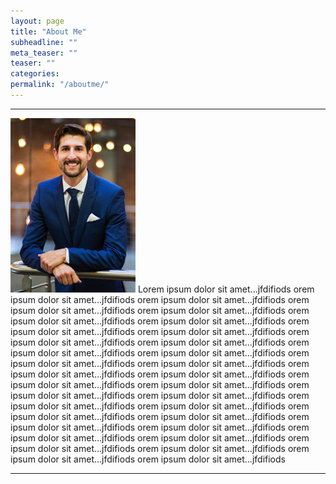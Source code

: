 ```yaml
---
layout: page
title: "About Me"
subheadline: ""
meta_teaser: ""
teaser: ""
categories:
permalink: "/aboutme/"
---
```

<!--more-->
<hr>
<img src="/local_files/aboutme.png" width="200"> Lorem ipsum dolor sit amet...jfdifiods orem ipsum dolor sit amet...jfdifiods orem ipsum dolor sit amet...jfdifiods orem ipsum dolor sit amet...jfdifiods  orem ipsum dolor sit amet...jfdifiods orem ipsum dolor sit amet...jfdifiods orem ipsum dolor sit amet...jfdifiods orem ipsum dolor sit amet...jfdifiods orem ipsum dolor sit amet...jfdifiods orem ipsum dolor sit amet...jfdifiods orem ipsum dolor sit amet...jfdifiods orem ipsum dolor sit amet...jfdifiods orem ipsum dolor sit amet...jfdifiods orem ipsum dolor sit amet...jfdifiods orem ipsum dolor sit amet...jfdifiods orem ipsum dolor sit amet...jfdifiods orem ipsum dolor sit amet...jfdifiods orem ipsum dolor sit amet...jfdifiods orem ipsum dolor sit amet...jfdifiods orem ipsum dolor sit amet...jfdifiods orem ipsum dolor sit amet...jfdifiods orem ipsum dolor sit amet...jfdifiods orem ipsum dolor sit amet...jfdifiods orem ipsum dolor sit amet...jfdifiods orem ipsum dolor sit amet...jfdifiods orem ipsum dolor sit amet...jfdifiods orem ipsum dolor sit amet...jfdifiods orem ipsum dolor sit amet...jfdifiods orem ipsum dolor sit amet...jfdifiods orem ipsum dolor sit amet...jfdifiods orem ipsum dolor sit amet...jfdifiods orem ipsum dolor sit amet...jfdifiods orem ipsum dolor sit amet...jfdifiods 
<hr>
